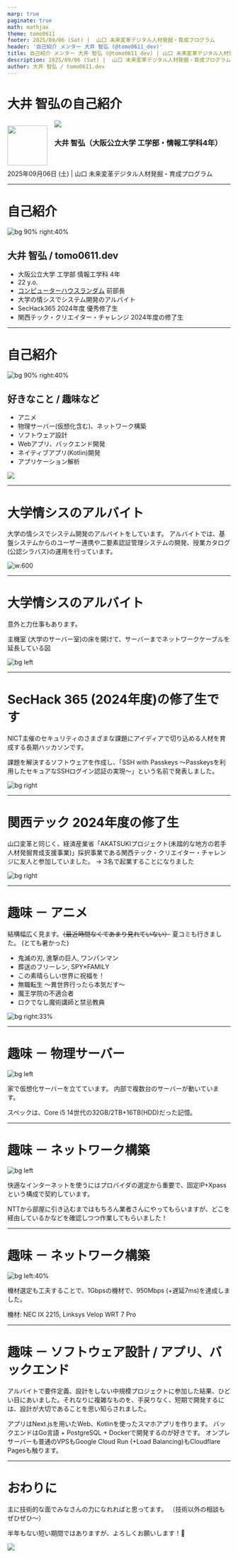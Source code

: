 ```yaml
---
marp: true
paginate: true
math: mathjax
theme: tomo0611
footer: 2025/09/06 (Sat) |  山口 未来変革デジタル人材発掘・育成プログラム
header: '自己紹介 メンター 大井 智弘 (@tomo0611_dev)'
title: 自己紹介 メンター 大井 智弘 (@tomo0611_dev) | 山口 未来変革デジタル人材発掘・育成プログラム
description: 2025/09/06 (Sat) |  山口 未来変革デジタル人材発掘・育成プログラム
author: 大井 智弘 / tomo0611.dev
---
```


# 大井 智弘の自己紹介

<style scoped>
  .profile-icon {
    width: 90px;
    float: left;
    margin-right: 16px;
    margin-top: 12px;
  }
</style>

<img src="https://omusp.jp/wp-content/uploads/2024/10/profile-ot.png" class="profile-icon" width="90px" height="90px" />

<img class="qrcode" src="https://api.qrserver.com/v1/create-qr-code/?size=150x150&color=5685ad&bgcolor=fff&qzone=4&data=https://slides.tomo0611.dev/20250906-yamaguchi-self-intro/">

### 大井 智弘（大阪公立大学 工学部・情報工学科4年）

<br />

2025年09月06日 (土) |  山口 未来変革デジタル人材発掘・育成プログラム

---

# 自己紹介

![bg 90% right:40%](https://omusp.jp/wp-content/uploads/2024/10/profile-ot.png)

## 大井 智弘 / tomo0611.dev

- 大阪公立大学 工学部 情報工学科 4年
- 22 y.o.
- [コンピューターハウスランダム](https://ch-random.net/) 前部長
- 大学の情シスでシステム開発のアルバイト
- SecHack365 2024年度 優秀修了生
- 関西テック・クリエイター・チャレンジ 2024年度の修了生

---

# 自己紹介

![bg 90% right:40%](https://omusp.jp/wp-content/uploads/2024/10/profile-ot.png)

## 好きなこと / 趣味など

- アニメ
- 物理サーバー(仮想化含む)、ネットワーク構築
- ソフトウェア設計
- Webアプリ、バックエンド開発
- ネイティブアプリ(Kotlin)開発
- アプリケーション解析

<img class="qrcode" src="https://api.qrserver.com/v1/create-qr-code/?size=150x150&color=5685ad&bgcolor=fff&qzone=4&data=https://slides.tomo0611.dev/20250906-yamaguchi-self-intro/">

---

# 大学情シスのアルバイト

大学の情シスでシステム開発のアルバイトをしています。
アルバイトでは、基盤システムからのユーザー連携や二要素認証管理システムの開発、授業カタログ (公認シラバス)の運用を行っています。

![w:600](/20250906-yamaguchi-self-intro/images/job_university.png)

---

# 大学情シスのアルバイト

意外と力仕事もあります。

主機室 (大学のサーバー室)の床を開けて、サーバーまでネットワークケーブルを延長している図

![bg left](/20250906-yamaguchi-self-intro/images/job_university2.jpg)

---

# SecHack 365 (2024年度)の修了生です

NICT主催のセキュリティのさまざまな課題にアイディアで切り込める人材を育成する長期ハッカソンです。

課題を解決するソフトウェアを作成し、「SSH with Passkeys ～Passkeysを利用したセキュアなSSHログイン認証の実現～」という名前で発表しました。

![bg right](/20250906-yamaguchi-self-intro/images/sechack365.jpg)

---

# 関西テック 2024年度の修了生

山口変革と同じく、経済産業省「AKATSUKIプロジェクト(未踏的な地方の若手人材発掘育成支援事業)」採択事業である関西テック・クリエイター・チャレンジに友人と参加していました。
→ 3名で起業することになりました

![bg right](/20250906-yamaguchi-self-intro/images/ktcc.jpg)

---

# 趣味 － アニメ

結構幅広く見ます。<s>（最近時間なくてあまり見れていない）</s>
夏コミも行きました。 (とても暑かった)

- 鬼滅の刃, 進撃の巨人, ワンパンマン
- 葬送のフリーレン, SPY×FAMILY
- この素晴らしい世界に祝福を！
- 無職転生 ～異世界行ったら本気だす～
- 魔王学院の不適合者
- ロクでなし魔術講師と禁忌教典

![bg right:33%](/20250906-yamaguchi-self-intro/images/hobby_anime.jpg)

---

# 趣味 － 物理サーバー

![bg left](/20250906-yamaguchi-self-intro/images/hobby_server.jpg)

家で仮想化サーバーを立てています。
内部で複数台のサーバーが動いています。

スペックは、Core i5 14世代の32GB/2TB+16TB(HDD)だった記憶。

---

# 趣味 － ネットワーク構築

![bg left](/20250906-yamaguchi-self-intro/images/hobby_network1.jpg)

快適なインターネットを使うにはプロバイダの選定から重要で、固定IP+Xpassという構成で契約しています。

NTTから部屋に引き込むまではもちろん業者さんにやってもらいますが、どこを経由しているかなどを確認しつつ作業してもらいました！

---

# 趣味 － ネットワーク構築

![bg left:40%](/20250906-yamaguchi-self-intro/images/hobby_network2.jpg)

機材選定も工夫することで、1Gbpsの機材で、950Mbps (+遅延7ms)を達成しました。

機材: NEC IX 2215, Linksys Velop WRT 7 Pro

---

# 趣味 － ソフトウェア設計 / アプリ、バックエンド

アルバイトで要件定義、設計をしない中規模プロジェクトに参加した結果、ひどい目にあいました。それなりに複雑なものを、手戻りなく、短期で開発するには、設計が大切であることを思い知らされました。

アプリはNext.jsを用いたWeb、Kotlinを使ったスマホアプリを作ります。
バックエンドはGo言語 + PostgreSQL + Dockerで開発するのが好きです。
オンプレサーバーも普通のVPSもGoogle Cloud Run (+Load Balancing)もCloudflare Pagesも触ります。

---
# おわりに

主に技術的な面でみなさんの力になれればと思ってます。
（技術以外の相談もぜひぜひ～）

半年もない短い期間ではありますが、よろしくお願いします！🙌

<img class="qrcode" src="https://api.qrserver.com/v1/create-qr-code/?size=150x150&color=5685ad&bgcolor=fff&qzone=4&data=https://slides.tomo0611.dev/20250111-kansai-tcc-v4/">
